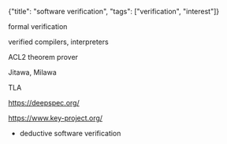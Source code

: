 {"title": "software verification", "tags": ["verification", "interest"]}

formal verification

verified compilers, interpreters

ACL2 theorem prover

Jitawa, Milawa

TLA

https://deepspec.org/

https://www.key-project.org/
* deductive software verification

